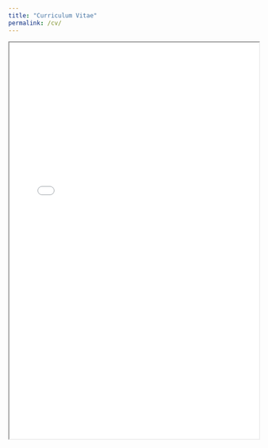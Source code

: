 ```yaml
---
title: "Curriculum Vitae"
permalink: /cv/
---
```

 <iframe src="../pdf_files/cv.pdf" width="100%" height="800em"></iframe>
